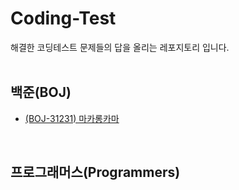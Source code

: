 # Coding-Test
해결한 코딩테스트 문제들의 답을 올리는 레포지토리 입니다.</br>
</br>

## 백준(BOJ)
- [(BOJ-31231) 마카롱카마](BOJ/BOJ-31231)</br>
</br>

## 프로그래머스(Programmers)
